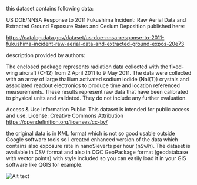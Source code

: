 this dataset contains following data:

US DOE/NNSA Response to 2011 Fukushima Incident: Raw Aerial Data and Extracted Ground Exposure Rates and Cesium Deposition
published here:

https://catalog.data.gov/dataset/us-doe-nnsa-response-to-2011-fukushima-incident-raw-aerial-data-and-extracted-ground-expos-20e73

description provided by authors:

The enclosed package represents radiation data collected with the fixed-wing aircraft (C-12) from 2 April 2011 to 9 May 2011. The data were collected with an array of large thallium activated sodium iodide (NaI(T)) crystals and associated readout electronics to produce time and location referenced measurements. These results represent raw data that have been calibrated to physical units and validated. They do not include any further evaluation.

Access & Use Information
Public: This dataset is intended for public access and use.
License: Creative Commons Attribution
https://opendefinition.org/licenses/cc-by/

the original data is in KML format which is not so good usable outside Google software tools so I created enhanced version of the data which contains also exposure rate in nanoSieverts per hour (nSv/h). The dataset is available in CSV format and also in OGC GeoPackage format (geodatabase with vector points) with style included so you can easily load it in your GIS software like QGIS for example.

![Alt text](/data_preview.jpg?raw=true "Data set preview in QGIS")


